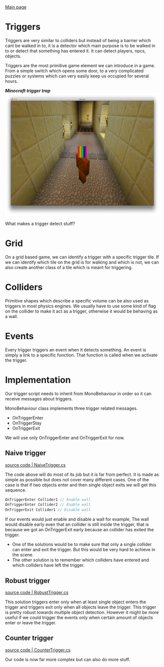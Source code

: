 [Main page](../../../readme.md)

# Triggers
Triggers are very similar to colliders but instead of being a barrier which cant be walked in to, it is a detector which main purpose is to be walked in to or detect that something has entered it. It can detect players, npcs, objects.

Triggers are the most primitive game element we can introduce in a game. From a simple switch which opens some door, to a very complicated puzzles or systems which can very easily keep us occupied for several hours.

***Minecraft trigger trap***\
<img src="../../img/minecraft_trap.gif" alt="minecraft" height="400"/>


What makes a trigger detect stuff?
# Grid
On a grid based game, we can identify a trigger with a specific trigger tile. If we can identify which tile on the grid is for walking and which is not, we can also create another class of a tile which is meant for triggering.

# Colliders
Primitive shapes which describe a specific volume can be also used as triggers in most physics engines. We usually have to use some kind of flag on the collider to make it act as a trigger, otherwise it would be behaving as a wall.

# Events
Every trigger triggers an event when it detects something. An event is simply a link to a specific function. That function is called when we activate the trigger.

# Implementation
Our trigger script needs to inherit from MonoBehaviour in order so it can receive messages about triggers.  

MonoBehaviour class implements three trigger related messages.  
- OnTriggerEnter
- OnTriggerStay
- OnTriggerExit

We will use only OnTriggerEnter and OnTriggerExit for now.  
## Naive trigger

[source code | NaiveTrigger.cs](../../../Runtime/Trigger/NaiveTrigger.cs)

The code above will do most of its job but it is far from perfect. It is made as simple as possible but does not cover many different cases. One of the case is that if two objects enter and then single object exits we will get this sequence.

```csharp
OnTriggerEnter Collider1 // Enable wall
OnTriggerEnter Collider2 // Enable wall
OnTriggerExit Collider1 // Disable wall
```

If our events would just enable and disable a wall for example, The wall would disable early even that an collider is still inside the trigger, that is because we got an OnTriggerExit early because an collider has exited the trigger. 

- One of the solutions would be to make sure that only a single collider can enter and exit the trigger. But this would be very hard to achieve in the scene.
- The other solution is to remember which colliders have entered and which colliders have left the trigger.
## Robust trigger

[source code | RobustTrigger.cs](../../../Runtime/Trigger/RobustTrigger.cs)

This solution triggers enter only when at least single object enters the trigger
and triggers exit only when all objects leave the trigger. 
This trigger is pretty robust towards multiple object detection.
However it might be more useful if we could trigger the events only when certain amount of objects enter or leave the trigger. 

## Counter trigger

[source code | CounterTrigger.cs](../../../Runtime/Trigger/CounterTrigger.cs)

Our code is now far more complex but can also do more stuff.
